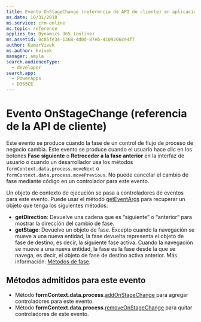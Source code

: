 ```yaml
---
title: Evento OnStageChange (referencia de API de cliente) en aplicaciones basadas en modelos | MicrosoftDocs
ms.date: 10/31/2018
ms.service: crm-online
ms.topic: reference
applies_to: Dynamics 365 (online)
ms.assetid: 0c85fe34-1368-4d0d-87eb-4109206ce4f7
author: KumarVivek
ms.author: kvivek
manager: amyla
search.audienceType:
  - developer
search.app:
  - PowerApps
  - D365CE
---
```

# <a name="onstagechange-event-client-api-reference"></a>Evento OnStageChange (referencia de la API de cliente)



Este evento se produce cuando la fase de un control de flujo de proceso de negocio cambia. Este evento se produce cuando el usuario hace clic en los botones **Fase siguiente** o **Retroceder a la fase anterior** en la interfaz de usuario o cuando un desarrollador usa los métodos `formContext.data.process.moveNext` o `formContext.data.process.movePrevious`. No puede cancelar el cambio de fase mediante código en un controlador para este evento.

Un objeto de contexto de ejecución se pasa a controladores de eventos para este evento. Puede usar el método [getEventArgs](../executioncontext/getEventArgs.md) para recuperar un objeto que tenga los siguientes métodos:
- **getDirection**: Devuelve una cadena que es “siguiente” o “anterior” para mostrar la dirección del cambio de fase.
- **getStage**: Devuelve un objeto de fase. Excepto cuando la navegación se mueve a una nueva entidad, la fase devuelta representa el objeto de fase de destino, es decir, la siguiente fase activa. Cuando la navegación se mueve a una nueva entidad, la fase es la fase desde la que se navega, es decir, el objeto de fase de destino activa anterior. Más información: [Métodos de fase](../formContext-data-process.md#stage-methods).

## <a name="methods-supported-for-this-event"></a>Métodos admitidos para este evento
- Método **formContext.data.process**.[addOnStageChange](../formcontext-data-process/eventhandlers/addOnStageChange.md) para agregar controladores para este evento.
- Método **formContext.data.process**.[removeOnStageChange](../formcontext-data-process/eventhandlers/removeOnStageChange.md) para quitar controladores de este evento. 



